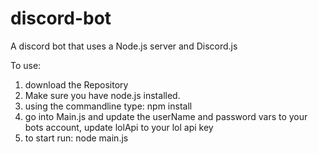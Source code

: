 # discord-bot

A discord bot that uses a Node.js server and Discord.js

To use:

1. download the Repository
2. Make sure you have node.js installed.
3. using the commandline type: npm install
4. go into Main.js and update the userName and password vars to your bots account, update lolApi to your lol api key
5. to start run: node main.js


